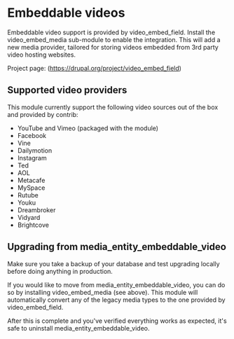 # Embeddable videos

Embeddable video support is provided by video_embed_field. Install the
video_embed_media sub-module to enable the integration. This will add a new
media provider, tailored for storing videos embedded from 3rd party video
hosting websites.

Project page: (https://drupal.org/project/video_embed_field)

## Supported video providers

This module currently support the following video sources out of the box and
provided by contrib:

- YouTube and Vimeo (packaged with the module)
- Facebook
- Vine
- Dailymotion
- Instagram
- Ted
- AOL
- Metacafe
- MySpace
- Rutube
- Youku
- Dreambroker
- Vidyard
- Brightcove

## Upgrading from media_entity_embeddable_video

Make sure you take a backup of your database and test upgrading locally before
doing anything in production.

If you would like to move from media_entity_embeddable_video, you can do so by
installing video_embed_media (see above). This module will automatically
convert any of the legacy media types to the one provided by video_embed_field.

After this is complete and you've verified everything works as expected, it's
safe to uninstall media_entity_embeddable_video.
